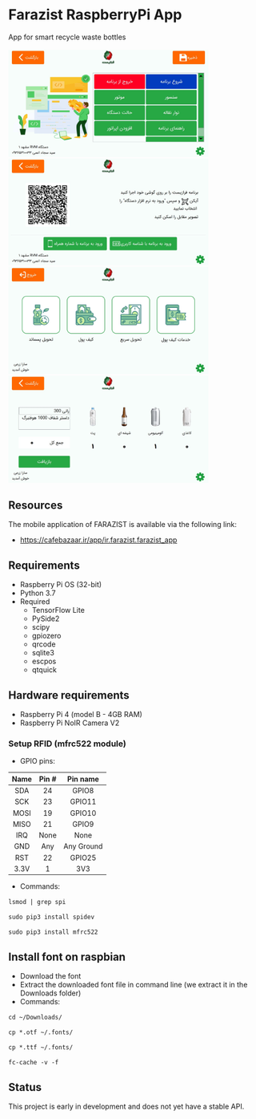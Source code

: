 # Farazist RaspberryPi App
App for smart recycle waste bottles
</br>
</br>
<img src="https://github.com/Farazist/farazist-raspberrypi-app/blob/master/images/raed_me/1.jpg" width="400">
<img src="https://github.com/Farazist/farazist-raspberrypi-app/blob/master/images/raed_me/2.jpg" width="400">
<img src="https://github.com/Farazist/farazist-raspberrypi-app/blob/master/images/raed_me/3.jpg" width="400">
<img src="https://github.com/Farazist/farazist-raspberrypi-app/blob/master/images/raed_me/4.jpg" width="400">
## Resources
The mobile application of FARAZIST is available via the following link:
* https://cafebazaar.ir/app/ir.farazist.farazist_app
## Requirements
* Raspberry Pi OS (32-bit)
* Python 3.7
* Required
  * TensorFlow Lite
  * PySide2
  * scipy
  * gpiozero
  * qrcode
  * sqlite3
  * escpos
  * qtquick
## Hardware requirements
 * Raspberry Pi 4 (model B - 4GB RAM)
 * Raspberry Pi NoIR Camera V2
 
### Setup RFID (mfrc522 module)
* GPIO pins:

| Name | Pin # | Pin name   |
|:------:|:-------:|:------------:|
| SDA  | 24    | GPIO8      |
| SCK  | 23    | GPIO11     |
| MOSI | 19    | GPIO10     |
| MISO | 21    | GPIO9      |
| IRQ  | None  | None       |
| GND  | Any   | Any Ground |
| RST  | 22    | GPIO25     |
| 3.3V | 1     | 3V3        |

* Commands:

```
lsmod | grep spi
```
```
sudo pip3 install spidev
```
```
sudo pip3 install mfrc522
```
## Install font on raspbian
* Download the font
* Extract the downloaded font file in command line (we extract it in the Downloads folder)
* Commands:

```
cd ~/Downloads/
```
```
cp *.otf ~/.fonts/
```
```
cp *.ttf ~/.fonts/
```
```
fc-cache -v -f
```
## Status
This project is early in development and does not yet have a stable API.
  
